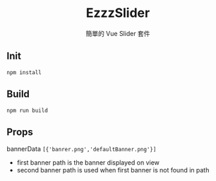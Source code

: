 <h1 align="center">EzzzSlider</h1>

<p align="center">
簡單的 Vue Slider 套件
</p>

## Init
```
npm install
```

## Build
```
npm run build
```

## Props

bannerData
`[{'banrer.png','defaultBanner.png'}]`
- first banner path is the banner displayed on view
- second banner path is used when first banner is not found in path